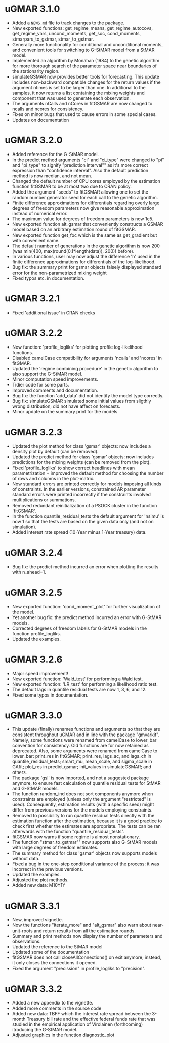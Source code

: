 # uGMAR 3.1.0

* Added a `NEWS.md` file to track changes to the package.
* New exported functions: get_regime_means, get_regime_autocovs, get_regime_vars, uncond_moments, get_soc, cond_moments, stmarpars_to_gstmar, stmar_to_gstmar.
* Generally more functionality for conditional and unconditional moments, and convenient tools for switching to G-StMAR model from a StMAR model. 
* Implemented an algorithm by Monahan (1984) to the genetic algorithm for more thorough search of the parameter space near boundaries of the stationarity region.
* simulateGSMAR now provides better tools for forecasting. This update includes non-backward compatible changes for the return values if the argument ntimes is set to be larger than one. In additional to the samples, it now returns a list containing the mixing weights and component that was used to generate each observation.
* The arguments nCalls and nCores in fitGSMAR are now changed to ncalls and ncores for consistency.
* Fixes on minor bugs that used to cause errors in some special cases.      
* Updates on documentation

# uGMAR 3.2.0

* Added reference for the G-StMAR model.
* In the predict method arguments "ci" and "ci_type" were changed to "pi" and "pi_type" to signify "prediction interval"" as it's more correct expression than "confidence interval". Also the default prediction method is now median, and not mean.
* Changed the default number of CPU cores employed by the estimation function fitGSMAR to be at most two due to CRAN policy.
* Added the argument "seeds" to fitGSMAR allowing one to set the random number generator seed for each call to the genetic algorithm.
* Finite difference approximations for differentials regarding overly large degrees of freedom parameters now give reasonable approximation instead of numerical error.
* The maximum value for degrees of freedom parameters is now 1e5. 
* New exported function alt_gsmar that conveniently constructs a GSMAR model based on an arbitrary estimation round of fitGSMAR.
* New exported function get_foc which is the same as get_gradient but with convenient name.
* The default number of generations in the genetic algorithm is now 200 (was min(400, max(round(0.1*length(data)), 200)) before). 
* In various functions, user may now adjust the difference 'h' used in the finite difference approximations for differentials of the log-likelihood. 
* Bug fix: the summary print for gsmar objects falsely displayed standard error for the non-parametrized mixing weight
* Fixed typos etc. in documentation.

# uGMAR 3.2.1

* Fixed 'additional issue' in CRAN checks

# uGMAR 3.2.2

* New function: 'profile_logliks' for plotting profile log-likelihood functions.
* Disabled camelCase compatibility for arguments 'ncalls' and 'ncores' in fitGMAR.
* Updated the 'regime combining procedure' in the genetic algorithm to also support the G-StMAR model.
* Minor computation speed improvements.
* Tidier code for some parts.
* Improved comments and documentation.
* Bug fix: the function 'add_data' did not identify the model type correctly. 
* Bug fix: simulateGSMAR simulated some initial values from sligthly wrong distribution; did not have affect on forecasts.
* Minor update on the summary print for the models

# uGMAR 3.2.3

* Updated the plot method for class 'gsmar' objects: now includes a density plot by default (can be removed).
* Updated the predict method for class 'gsmar' objects: now includes predictions for the mixing weights (can be removed from the plot).
* Fixed 'profile_logliks' to show correct headlines with mean parametrization + improved the default method for choosing the number of rows and columns in the plot-matrix.
* Now standard errors are printed correctly for models imposing all kinds of constraints. In the earlier versions, constrained AR parameter standard errors were printed incorrectly if the constraints involved multiplications or summations. 
* Removed redundant reinitialization of a PSOCK cluster in the function 'fitGSMAR'. 
* In the function quantile_residual_tests the default argument for 'nsimu' is now 1 so that the tests are based on the given data only (and not on simulation).
* Added interest rate spread (10-Year minus 1-Year treasury) data.

# uGMAR 3.2.4

* Bug fix: the predict method incurred an error when plotting the results with n_ahead=1. 

# uGMAR 3.2.5

* New exported function: 'cond_moment_plot' for further visualization of the model.
* Yet another bug fix: the predict method incurred an error with G-StMAR models. 
* Corrected degrees of freedom labels for G-StMAR models in the function profile_logliks.
* Updated the examples.

# uGMAR 3.2.6

* Major speed improvement!
* New exported function: 'Wald_test' for performing a Wald test.
* New exported function: 'LR_test' for performing a likelihood ratio test.
* The default lags in quantile residual tests are now 1, 3, 6, and 12.
* Fixed some typos in documentation.

# uGMAR 3.3.0

* This update (finally) renames functions and arguments so that they are consistent throughout uGMAR and in line with the package "gmvarkit". Namely, some functions were renamed from camelCase to lower_bar convention for consistency. Old functions are for now retained as deprecated. Also, some arguments were renamed from camelCase to lower_bar: print_res in fitGSMAR; print_res, lags_ac, and lags_ch in quantile_residual_tests; smart_mu, mean_scale, and sigma_scale in GAfit; plot_res in predict.gsmar; init_values in simulateGSMAR; and others.
* The package 'gsl' is now imported, and not a suggested package anymore, to ensure fast calculation of quantile residual tests for StMAR and G-StMAR models.
* The function random_ind does not sort components anymore when constraints are employed (unless only the argument "restricted" is used). Consequently, estimation results (with a specific seed) might differ from previous versions for the models employing constraints.
* Removed to possibility to run quantile residual tests directly with the estimation function after the estimation, because it is a good practice to check first whether the estimates are appropriate. The tests can be ran afterwards with the function "quantile_residual_tests".
* fitGSMAR now warns if some regime is almost nonstationary.
* The function "stmar_to_gstmar"" now supports also G-StMAR models with large degrees of freedom estimates.
* The summary method for class 'gsmar' objects now supports models without data.
* Fixed a bug in the one-step conditional variance of the process: it was incorrect in the previous versions.
* Updated the examples.
* Adjusted the plot methods.
* Added new data: M10Y1Y

# uGMAR 3.3.1

* New, improved vignette.
* Now the functions "iterate_more" and "alt_gsmar" also warn about near-unit-roots and return results from all the estimation rounds.
* Summary and print methods now display the number of parameters and observations.
* Updated the reference to the StMAR model
* Updated some of the documentation
* fitGSMAR does not call closeAllConnections() on exit anymore; instead, it only closes the connections it opened.
* Fixed the argument "precission" in profile_logliks to "precision".

# uGMAR 3.3.2

* Added a new appendix to the vignette.
* Added more comments in the source code
* Added new data: TBFF which the interest rate spread between the 3-month Treasury bill rate and the effective federal funds rate that was studied in the empirical application of Virolainen (forthcoming) itroducing the G-StMAR model.
* Adjusted graphics in the function diagnostic_plot
